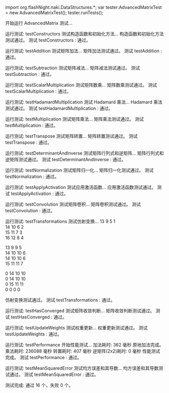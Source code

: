 import org.flashNight.naki.DataStructures.*;
var tester:AdvancedMatrixTest = new AdvancedMatrixTest();
tester.runTests();


开始运行 AdvancedMatrix 测试...

运行测试: testConstructors
测试构造函数和初始化方法...
构造函数和初始化方法测试通过。
测试 testConstructors : 通过。

运行测试: testAddition
测试矩阵加法...
矩阵加法测试通过。
测试 testAddition : 通过。

运行测试: testSubtraction
测试矩阵减法...
矩阵减法测试通过。
测试 testSubtraction : 通过。

运行测试: testScalarMultiplication
测试矩阵数乘...
矩阵数乘测试通过。
测试 testScalarMultiplication : 通过。

运行测试: testHadamardMultiplication
测试 Hadamard 乘法...
Hadamard 乘法测试通过。
测试 testHadamardMultiplication : 通过。

运行测试: testMultiplication
测试矩阵乘法...
矩阵乘法测试通过。
测试 testMultiplication : 通过。

运行测试: testTranspose
测试矩阵转置...
矩阵转置测试通过。
测试 testTranspose : 通过。

运行测试: testDeterminantAndInverse
测试矩阵行列式和逆矩阵...
矩阵行列式和逆矩阵测试通过。
测试 testDeterminantAndInverse : 通过。

运行测试: testNormalization
测试矩阵归一化...
矩阵归一化测试通过。
测试 testNormalization : 通过。

运行测试: testApplyActivation
测试应用激活函数...
应用激活函数测试通过。
测试 testApplyActivation : 通过。

运行测试: testConvolution
测试矩阵卷积...
矩阵卷积测试通过。
测试 testConvolution : 通过。

运行测试: testTransformations
测试仿射变换...
13	9	5	1	
14	10	6	2	
15	11	7	3	
16	12	8	4	

13	9	9	5	
14	10	10	6	
14	10	10	6	
15	11	11	7	

0	14	10	10	
0	14	10	10	
0	15	11	11	
0	0	0	0	

仿射变换测试通过。
测试 testTransformations : 通过。

运行测试: testHasConverged
测试矩阵收敛判断...
矩阵收敛判断测试通过。
测试 testHasConverged : 通过。

运行测试: testUpdateWeights
测试权重更新...
权重更新测试通过。
测试 testUpdateWeights : 通过。

运行测试: testPerformance
开始性能测试...
加法耗时: 362 毫秒
原地加法完成。
乘法耗时: 236088 毫秒
转置耗时: 407 毫秒
逆矩阵(2x2)耗时: 0 毫秒
性能测试完成。
测试 testPerformance : 通过。

运行测试: testMeanSquaredError
测试均方误差和其导数...
均方误差和其导数测试通过。
测试 testMeanSquaredError : 通过。

测试完成: 通过 16 个，失败 0 个。
